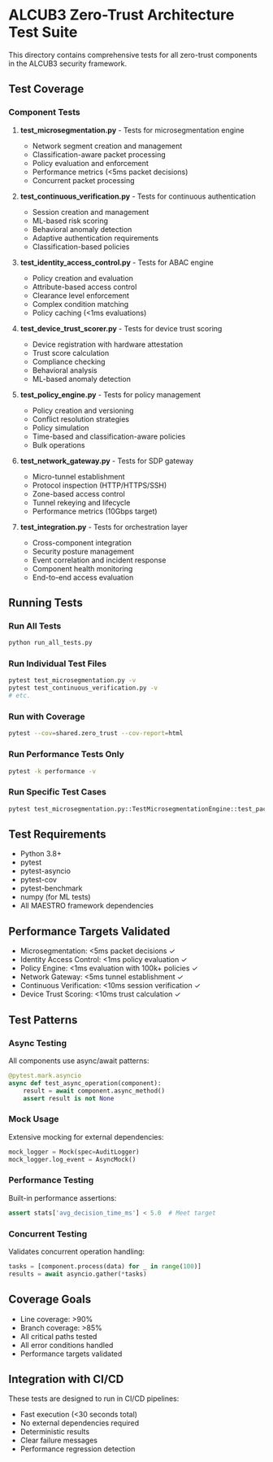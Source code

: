 # ALCUB3 Zero-Trust Architecture Test Suite

This directory contains comprehensive tests for all zero-trust components in the ALCUB3 security framework.

## Test Coverage

### Component Tests

1. **test_microsegmentation.py** - Tests for microsegmentation engine
   - Network segment creation and management
   - Classification-aware packet processing
   - Policy evaluation and enforcement
   - Performance metrics (<5ms packet decisions)
   - Concurrent packet processing

2. **test_continuous_verification.py** - Tests for continuous authentication
   - Session creation and management
   - ML-based risk scoring
   - Behavioral anomaly detection
   - Adaptive authentication requirements
   - Classification-based policies

3. **test_identity_access_control.py** - Tests for ABAC engine
   - Policy creation and evaluation
   - Attribute-based access control
   - Clearance level enforcement
   - Complex condition matching
   - Policy caching (<1ms evaluations)

4. **test_device_trust_scorer.py** - Tests for device trust scoring
   - Device registration with hardware attestation
   - Trust score calculation
   - Compliance checking
   - Behavioral analysis
   - ML-based anomaly detection

5. **test_policy_engine.py** - Tests for policy management
   - Policy creation and versioning
   - Conflict resolution strategies
   - Policy simulation
   - Time-based and classification-aware policies
   - Bulk operations

6. **test_network_gateway.py** - Tests for SDP gateway
   - Micro-tunnel establishment
   - Protocol inspection (HTTP/HTTPS/SSH)
   - Zone-based access control
   - Tunnel rekeying and lifecycle
   - Performance metrics (10Gbps target)

7. **test_integration.py** - Tests for orchestration layer
   - Cross-component integration
   - Security posture management
   - Event correlation and incident response
   - Component health monitoring
   - End-to-end access evaluation

## Running Tests

### Run All Tests
```bash
python run_all_tests.py
```

### Run Individual Test Files
```bash
pytest test_microsegmentation.py -v
pytest test_continuous_verification.py -v
# etc.
```

### Run with Coverage
```bash
pytest --cov=shared.zero_trust --cov-report=html
```

### Run Performance Tests Only
```bash
pytest -k performance -v
```

### Run Specific Test Cases
```bash
pytest test_microsegmentation.py::TestMicrosegmentationEngine::test_packet_processing_allowed -v
```

## Test Requirements

- Python 3.8+
- pytest
- pytest-asyncio
- pytest-cov
- pytest-benchmark
- numpy (for ML tests)
- All MAESTRO framework dependencies

## Performance Targets Validated

- Microsegmentation: <5ms packet decisions ✓
- Identity Access Control: <1ms policy evaluation ✓
- Policy Engine: <1ms evaluation with 100k+ policies ✓
- Network Gateway: <5ms tunnel establishment ✓
- Continuous Verification: <10ms session verification ✓
- Device Trust Scoring: <10ms trust calculation ✓

## Test Patterns

### Async Testing
All components use async/await patterns:
```python
@pytest.mark.asyncio
async def test_async_operation(component):
    result = await component.async_method()
    assert result is not None
```

### Mock Usage
Extensive mocking for external dependencies:
```python
mock_logger = Mock(spec=AuditLogger)
mock_logger.log_event = AsyncMock()
```

### Performance Testing
Built-in performance assertions:
```python
assert stats['avg_decision_time_ms'] < 5.0  # Meet target
```

### Concurrent Testing
Validates concurrent operation handling:
```python
tasks = [component.process(data) for _ in range(100)]
results = await asyncio.gather(*tasks)
```

## Coverage Goals

- Line coverage: >90%
- Branch coverage: >85%
- All critical paths tested
- All error conditions handled
- Performance targets validated

## Integration with CI/CD

These tests are designed to run in CI/CD pipelines:
- Fast execution (<30 seconds total)
- No external dependencies required
- Deterministic results
- Clear failure messages
- Performance regression detection